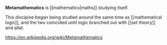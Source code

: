 **Metamathematics** is [[mathematics|maths]] studying itself.

This discipine began being studied around the same time as [[mathematical logic]], and the two coincided until logic branched out with [[set theory]] and allat.

https://en.wikipedia.org/wiki/Metamathematics